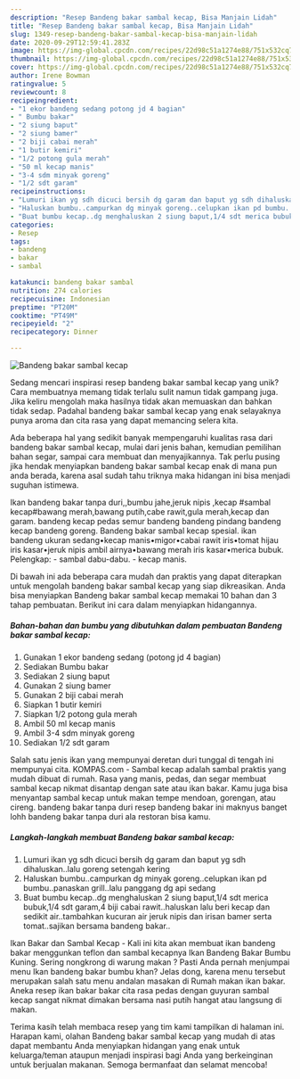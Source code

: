 ```yaml
---
description: "Resep Bandeng bakar sambal kecap, Bisa Manjain Lidah"
title: "Resep Bandeng bakar sambal kecap, Bisa Manjain Lidah"
slug: 1349-resep-bandeng-bakar-sambal-kecap-bisa-manjain-lidah
date: 2020-09-29T12:59:41.283Z
image: https://img-global.cpcdn.com/recipes/22d98c51a1274e88/751x532cq70/bandeng-bakar-sambal-kecap-foto-resep-utama.jpg
thumbnail: https://img-global.cpcdn.com/recipes/22d98c51a1274e88/751x532cq70/bandeng-bakar-sambal-kecap-foto-resep-utama.jpg
cover: https://img-global.cpcdn.com/recipes/22d98c51a1274e88/751x532cq70/bandeng-bakar-sambal-kecap-foto-resep-utama.jpg
author: Irene Bowman
ratingvalue: 5
reviewcount: 8
recipeingredient:
- "1 ekor bandeng sedang potong jd 4 bagian"
- " Bumbu bakar"
- "2 siung baput"
- "2 siung bamer"
- "2 biji cabai merah"
- "1 butir kemiri"
- "1/2 potong gula merah"
- "50 ml kecap manis"
- "3-4 sdm minyak goreng"
- "1/2 sdt garam"
recipeinstructions:
- "Lumuri ikan yg sdh dicuci bersih dg garam dan baput yg sdh dihaluskan..lalu goreng setengah kering"
- "Haluskan bumbu..campurkan dg minyak goreng..celupkan ikan pd bumbu..panaskan grill..lalu panggang dg api sedang"
- "Buat bumbu kecap..dg menghaluskan 2 siung baput,1/4 sdt merica bubuk,1/4 sdt garam,4 biji cabai rawit..haluskan lalu beri kecap dan sedikit air..tambahkan kucuran air jeruk nipis dan irisan bamer serta tomat..sajikan bersama bandeng bakar.."
categories:
- Resep
tags:
- bandeng
- bakar
- sambal

katakunci: bandeng bakar sambal 
nutrition: 274 calories
recipecuisine: Indonesian
preptime: "PT20M"
cooktime: "PT49M"
recipeyield: "2"
recipecategory: Dinner

---
```



![Bandeng bakar sambal kecap](https://img-global.cpcdn.com/recipes/22d98c51a1274e88/751x532cq70/bandeng-bakar-sambal-kecap-foto-resep-utama.jpg)

Sedang mencari inspirasi resep bandeng bakar sambal kecap yang unik? Cara membuatnya memang tidak terlalu sulit namun tidak gampang juga. Jika keliru mengolah maka hasilnya tidak akan memuaskan dan bahkan tidak sedap. Padahal bandeng bakar sambal kecap yang enak selayaknya punya aroma dan cita rasa yang dapat memancing selera kita.

Ada beberapa hal yang sedikit banyak mempengaruhi kualitas rasa dari bandeng bakar sambal kecap, mulai dari jenis bahan, kemudian pemilihan bahan segar, sampai cara membuat dan menyajikannya. Tak perlu pusing jika hendak menyiapkan bandeng bakar sambal kecap enak di mana pun anda berada, karena asal sudah tahu triknya maka hidangan ini bisa menjadi suguhan istimewa.

Ikan bandeng bakar tanpa duri,,bumbu jahe,jeruk nipis ,kecap #sambal kecap#bawang merah,bawang putih,cabe rawit,gula merah,kecap dan garam. bandeng kecap pedas semur bandeng bandeng pindang bandeng kecap bandeng goreng. Bandeng bakar sambal kecap spesial. ikan bandeng ukuran sedang•kecap manis•migor•cabai rawit iris•tomat hijau iris kasar•jeruk nipis ambil airnya•bawang merah iris kasar•merica bubuk. Pelengkap: - sambal dabu-dabu. - kecap manis.


Di bawah ini ada beberapa cara mudah dan praktis yang dapat diterapkan untuk mengolah bandeng bakar sambal kecap yang siap dikreasikan. Anda bisa menyiapkan Bandeng bakar sambal kecap memakai 10 bahan dan 3 tahap pembuatan. Berikut ini cara dalam menyiapkan hidangannya.

<!--inarticleads1-->

##### Bahan-bahan dan bumbu yang dibutuhkan dalam pembuatan Bandeng bakar sambal kecap:

1. Gunakan 1 ekor bandeng sedang (potong jd 4 bagian)
1. Sediakan  Bumbu bakar
1. Sediakan 2 siung baput
1. Gunakan 2 siung bamer
1. Gunakan 2 biji cabai merah
1. Siapkan 1 butir kemiri
1. Siapkan 1/2 potong gula merah
1. Ambil 50 ml kecap manis
1. Ambil 3-4 sdm minyak goreng
1. Sediakan 1/2 sdt garam


Salah satu jenis ikan yang mempunyai deretan duri tunggal di tengah ini mempunyai cita. KOMPAS.com - Sambal kecap adalah sambal praktis yang mudah dibuat di rumah. Rasa yang manis, pedas, dan segar membuat sambal kecap nikmat disantap dengan sate atau ikan bakar. Kamu juga bisa menyantap sambal kecap untuk makan tempe mendoan, gorengan, atau cireng. bandeng bakar tanpa duri resep bandeng bakar ini maknyus banget lohh bandeng bakar tanpa duri ala restoran bisa kamu. 

<!--inarticleads2-->

##### Langkah-langkah membuat Bandeng bakar sambal kecap:

1. Lumuri ikan yg sdh dicuci bersih dg garam dan baput yg sdh dihaluskan..lalu goreng setengah kering
1. Haluskan bumbu..campurkan dg minyak goreng..celupkan ikan pd bumbu..panaskan grill..lalu panggang dg api sedang
1. Buat bumbu kecap..dg menghaluskan 2 siung baput,1/4 sdt merica bubuk,1/4 sdt garam,4 biji cabai rawit..haluskan lalu beri kecap dan sedikit air..tambahkan kucuran air jeruk nipis dan irisan bamer serta tomat..sajikan bersama bandeng bakar..


Ikan Bakar dan Sambal Kecap - Kali ini kita akan membuat ikan bandeng bakar menggunkan teflon dan sambal kecapnya Ikan Bandeng Bakar Bumbu Kuning. Sering nongkrong di warung makan ? Pasti Anda pernah menjumpai menu Ikan bandeng bakar bumbu khan? Jelas dong, karena menu tersebut merupakan salah satu menu andalan masakan di Rumah makan ikan bakar. Aneka resep ikan bakar bakar cita rasa pedas dengan guyuran sambal kecap sangat nikmat dimakan bersama nasi putih hangat atau langsung di makan. 

Terima kasih telah membaca resep yang tim kami tampilkan di halaman ini. Harapan kami, olahan Bandeng bakar sambal kecap yang mudah di atas dapat membantu Anda menyiapkan hidangan yang enak untuk keluarga/teman ataupun menjadi inspirasi bagi Anda yang berkeinginan untuk berjualan makanan. Semoga bermanfaat dan selamat mencoba!
